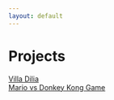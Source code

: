 ```yaml
---
layout: default
---
```


# Projects

[Villa Dilia](http://dolceymendozajr.github.io/VillaDilia)  
[Mario vs Donkey Kong Game](http://dolceymendozajr.github.io/MvDK)
